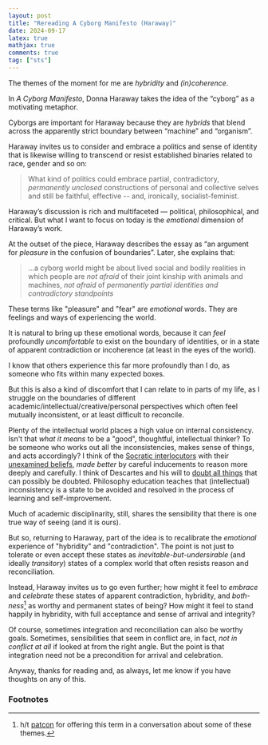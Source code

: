 ```yaml
---
layout: post
title: "Rereading A Cyborg Manifesto (Haraway)"
date: 2024-09-17
latex: true
mathjax: true
comments: true
tag: ["sts"]
---
```


The themes of the moment for me are *hybridity* and *(in)coherence*. 

In *A Cyborg Manifesto*, Donna Haraway takes the idea of the “cyborg” as a motivating metaphor.

Cyborgs are important for Haraway because they are *hybrids* that blend across the apparently strict boundary between “machine” and “organism”. 

Haraway invites us to consider and embrace a politics and sense of identity that is likewise willing to transcend or resist established binaries related to race, gender and so on:  

> What kind of politics could embrace partial, contradictory, *permanently unclosed* constructions of personal and collective selves and still be faithful, effective -- and, ironically, socialist-feminist. 

Haraway’s discussion is rich and multifaceted — political, philosophical, and critical. But what I want to focus on today is the *emotional* dimension of Haraway’s work. 

At the outset of the piece, Haraway describes the essay as “an argument for *pleasure* in the confusion of boundaries”. Later, she explains that: 

> …a cyborg world might be about lived social and bodily realities in which people are *not afraid* of their joint kinship with animals and machines, *not afraid* of *permanently partial identities and contradictory standpoints*

These terms like "pleasure" and "fear" are *emotional* words. They are feelings and ways of experiencing the world.

It is natural to bring up these emotional words, because it can *feel* profoundly *uncomfortable* to exist on the boundary of identities, or in a state of apparent contradiction or incoherence (at least in the eyes of the world). 

I know that others experience this far more profoundly than I do, as someone who fits within many expected boxes.

But this is also a kind of discomfort that I can relate to in parts of my life, as I struggle on the boundaries of different academic/intellectual/creative/personal perspectives which often feel mutually inconsistent, or at least difficult to reconcile. 

Plenty of the intellectual world places a high value on internal consistency. Isn't that *what it means* to be a "good", thoughtful, intellectual thinker? To be someone who works out all the inconsistencies, makes sense of things, and acts accordingly? I think of the [Socratic interlocutors](https://en.wikipedia.org/wiki/Socratic_dialogue) with their [unexamined beliefs](https://en.wikipedia.org/wiki/The_unexamined_life_is_not_worth_living), *made better* by careful inducements to reason more deeply and carefully. I think of Descartes and his will to [doubt all things](https://en.wikipedia.org/wiki/Cartesian_doubt) that can possibly be doubted. Philosophy education teaches that (intellectual) inconsistency is a state to be avoided and resolved in the process of learning and self-improvement. 

Much of academic disciplinarity, still, shares the sensibility that there is one true way of seeing (and it is ours).

But so, returning to Haraway, part of the idea is to recalibrate the *emotional* experience of "hybridity" and "contradiction". The point is not just to tolerate or even accept these states as *inevitable-but-undersirable* (and ideally *transitory*) states of a complex world that often resists reason and reconciliation. 

Instead, Haraway invites us to go even further; how might it feel to *embrace* and *celebrate* these states of apparent contradiction, hybridity, and *both-ness*[^1] as worthy and permanent states of being? How might it feel to stand happily in hybridity, with full acceptance and sense of arrival and integrity? 

Of course, sometimes integration and reconciliation can also be worthy goals. Sometimes, sensibilities that seem in conflict are, in fact, *not in conflict at all* if looked at from the right angle. But the point is that integration need not be a precondition for arrival and celebration.

Anyway, thanks for reading and, as always, let me know if you have thoughts on any of this. 

### Footnotes

[^1]: h/t [patcon](https://nodescription.net/) for offering this term in a conversation about some of these themes. 

<!-- Someone commented on the Tik Tok video I made about my [pen plotter / watercolor process](https://jeffreyfossett.com/2024/09/06/axidraw-watercolor-dailies.html) using the term "cyborg art", which I relate to. This inspired me to go back and re-read Haraway's [*A Cyborg Manifesto*](https://warwick.ac.uk/fac/arts/english/currentstudents/undergraduate/modules/fictionnownarrativemediaandtheoryinthe21stcentury/manifestly_haraway_----_a_cyborg_manifesto_science_technology_and_socialist-feminism_in_the_....pdf) which I think about a lot. 

I was certainly thinking about Haraway's work when making these watercolor drawings; I have also been thinking about her cyborg metaphor more broadly as I try to find my own intellectual and life path on the boundaries of different worlds. 

Notes from Haraway: 

> A cyborg is a cybernetic organism, a hybrid of machine and organism, a creature of social reality as well as a creature of fiction. 

> I am making an argument for the cyborg as a fiction mapping our social and bodily reality and as an imaginative resource suggesting some very fruitful couplings. 

> By the late twentieth century, our time, a mythic time, we are all chimeras, theorized and fabricated hybrids of machine and organism--in short, cyborgs. The cyborg is our ontology; it gives us our politics. 

>  In the tradi-tions of  “Western” science and politics—the tradition of  racist,male-dominant capitalism; the tradition of  progress; the tradi-tion of  the appropriation of  nature as resource for the produc-tions of  culture; the tradition of  reproduction of  the self  fromthe  reflections  of   the  other—the  relation  between  organism and  machine  has  been  a  border  war.

> This essay is an argument for *pleasure* in the confusion of boundaries and for *responsibility* in their construction. 

Three crucial boundary breakdowns: 

* Human and animal. "Nothing really convincingly settles the separation of human and animal"
* Animal-human (organism) and machine
* Boundary between physical and nonphysical

> From another perspective, a cyborg world might be about lived social and bodilyrealities in which people are not afraid of  their joint kinship withanimals and machines, not afraid of  permanently partial iden-tities and contradictory standpoints. The political struggle is tosee  from  both  perspectives  at  once  because each reveals  bothdominations   and   possibilities   unimaginable   from   the   othervantage point. Single vision produces worse illusions than dou-ble vision or many-headed monsters. Cyborg unities are mon-strous and illegitimate; in our present political circumstances,we could hardly hope for more potent myths for resistance andrecoupling. 

> What kind of politics could embrace partial, contridictory, permanently unclosed constructions of personal and colelctive selves and still be faithful, effective -- and, ironically, socialist-feminist. 

There are a number of different things going on in the Haraway piece, and I would encourage reading it in full. It's immensely complex and rich -- one of these pieces you could read 10 times and unpack something new each time. 

But what are some of the basic ideas?

However, the piece that sticks with me is the idea of embracing the cyborg metaphor. 

Why is Haraway interested in the cyborg? Well, for Haraway, the cyborg is a fundamentally *hybrid* entity, it resists collapse across 

> A cyborg is a cybernetic organism, a hybrid of machine and organism, a creature of social reality as well as a creature of fiction. 

For various reasons, Haraway thinks that this is a useful metaphor to understand and reimagine various aspects of modern life and politics. She asks: 

> What kind of politics could embrace partial, contridictory, permanently unclosed constructions of personal and collective selves and still be faithful, effective -- and, ironically, socialist-feminist? 

> I am making an argument for the cyborg as a fiction mapping our social and bodily reality and as an imaginative resource suggesting some very fruitful couplings. 

> By the late twentieth century, our time, a mythic time, we are all chimeras, theorized and fabricated hybrids of machine and organism--in short, cyborgs. The cyborg is our ontology; it gives us our politics. 




==== 

Hi Friends,  -->

<!-- The themes of the moment for me are *hybridity* and *(in)coherence*. 

In *A Cyborg Manifesto*, Donna Haraway takes the idea of the “cyborg” as a motivating metaphor.

Cyborgs are important for Haraway because they are *hybrids* that blend across the apparently strict boundary between “machine” and “organism”. 

Haraway invites us to consider and embrace a politics and sense of identity that is likewise willing to transcend or resist established binaries related to race, gender and so on:  

> What kind of politics could embrace partial, contradictory, *permanently unclosed* constructions of personal and collective selves and still be faithful, effective -- and, ironically, socialist-feminist. 

Haraway’s discussion is rich and multifaceted — political, philosophical, and critical. 

But what I want to focus on today is the *emotional* dimension of Haraway’s work. 

At the outset of the piece, Haraway describes the essay is “an argument for *pleasure* in the confusion of boundaries”. Later, she explains that: 

> …a cyborg world might be about lived social and bodily realities in which people are *not afraid* of their joint kinship with animals and machines, *not afraid* of *permanently partial identities and contradictory standpoints*

These terms like pleasure and fear are *emotional* words. They are feelings and ways of experiencing the world.

And it is natural to bring up these emotional words, because it can *feel* profoundly *uncomfortable* to exist on the boundary of identities, or in a state of apparent contradiction or incoherence (at least in the eyes of the world). 

I know that others experience this far more profoundly than I do. 

But this is also a kind of discomfort that I can relate to in parts of my life, as I struggle on the boundaries of different academic/intellectual/creative/personal perspectives which often feel mutually inconsistent (or at least difficult to reconcile). 

Plenty of the intellectual world places a high value on internal consistency. Isn't that *what it means* to be a "good", thoughtful, intellectual thinker? To be someone who works out all the inconsistencies, makes sense of things, and acts accordingly? I think of the Socratic interlocutors with their unexamined beliefs, made better by careful inducements of the Socratic hero to reason more deeply and carefully. I think of Descartes and his will to doubt all things that can possibly be doubted. Intellectual inconsistency is a state to be avoided and resolved in the process of learning and self-improvement.

But so, returning to Haraway, part of the idea is to explore recalibrating the *emotional* experience of hybridity and contradiction. And the idea is not just to tolerate or even accept these states as *inevitable-but-undersirable* (and ideally *transitory*) states of a complex world that often resists reason and reconciliation. 

Instead, Haraway invites us to go even further; how might it feel to *embrace* and *celebrate* these states of contradiction and hybridity as worthy and permanent states of being? How might it feel to stand happily in "contradiction" or hybridity, with full acceptance and sense of arrival and integrity? 

Of course, integration and reconciliation can also be worth goals. Sometimes, sensibilities that seem in conflict are, in fact, *not* if looked at from the right angle. But the point is that integration need be a precondition for arrival and celebration.

Anyway, thanks for reading and, as always, let me know if you have thoughts on any of this. 

Best, 
Jeff




emotional idea is not just to allow or accept or tolerate hybridity and contradiction, but rather to 

Haraway invites: 



For me, I think that a lot of this connects to ideas about "integrity" too. What does it look like 

As someone who comes from a very intellectualized background, there's an idea that to have intellectual integrity is to make sense of things, to make things coherent, to be internally consistent, well-reasoned. 

-- 






to imagine how it would feel to not reject or even just temporarily *tolerate*, but rather to *embrace* and *celebrate* these states of hybridity, contradiction, both-ness (h/t patcon for this last word) as worthy and permanent states of being.

Not just tolerate as temporary states which are yet-to-be-resolved into one thing or the other. 







, with integrity. 

I have been engaging more with drag culture in the past few years thanks to my partner, Elspeth. 

I am a straight guy and a beginner in understanding the world of drag, so I am wary to make any comments here. 

However, I will allow myself to express my own experience with exploring drag -- which is to say that I think that part of what makes drag feel so powerful and liberatory as an emotional experience--even for me as a straight guy--is that it's a creative celebration of boundary crossing, 

(That's why I think that things like drag story hours are powerful too, to introduce youngsters to the idea that you can resist being a certain way the world expects)


More notes: 

> The permanent partiality of  feminist points of  view

> We do not need a totality in order to workwell. The feminist dream of  a common language, like all dreamsfor a perfectly true language, of  perfectly faithful naming of  ex-perience,  is  a  totalizing  and  imperialist  one.

> we  can  learn  from  our  fusions  withanimals and machines how not to be Man, the embodiment ofWestern  logos.  From  the  point  of   view  of   pleasure  in  these potent  and  taboo  fusions,  made  inevitable  by  the  social  rela-tions of  science and technology, there might indeed be a femi-nist science.

> But  there  are  also  great  riches  for  feminists  in  explic-itly  embracing  the  possibilities  inherent  in  the  breakdown  of clean  distinctions  between  organism  and  machine  and  similar distinctions structuring the Western self. It is the simultaneity of breakdowns  that  cracks  the  matrices  of   domination  andopens geometric possibilities. What might be learned from per-sonal  and  political  “technological”  pollution?  

> Cyborg writing must not be aboutthe Fall, the imagination of  a once-upon-a-time wholeness be-fore  language,  before  writing,  before  Man.  Cyborg  writing  isabout  the  power  to  survive,  not  on  the  basis  of   original  inno-cence, but on the basis of  seizing the tools to mark the world thatmarked them as other.The  tools  are  often  stories,  retold  stories,  versions  that  re-verse anddisplace  the  hierarchical  dualisms  of   naturalizedidentities. In retelling origin stories, cyborg authors subvert thecentral  myths  of   origin  of  Western culture.  We  have  all  beencolonized by those origin myths, with their longing for fulfill-ment  in  apocalypse.  The  phallogocentric  origin  stories  mostcrucial for  feminist  cyborgs  are  built  into  the  literal  tech...




I was speaking with Patcon the other day, and this helped me recognize the connection here with anarchist thought. Not just a tolerance, but an embrace of the messiness and improvisation of political  -->